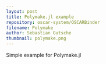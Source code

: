 ```yaml
---
layout: post
title: Polymake.jl example
repository: oscar-system/OSCARBinder
filename: Polymake
author: Sebastian Gutsche
thumbnail: polymake.png
---
```


Simple example for Polymake.jl
